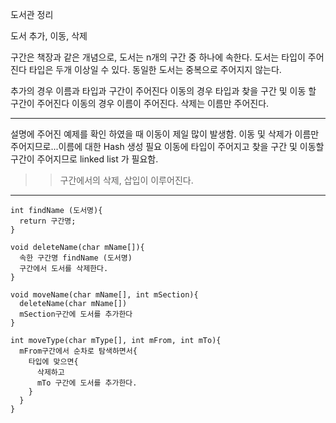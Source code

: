 도서관 정리

도서 추가, 이동, 삭제

구간은 책장과 같은 개념으로, 도서는 n개의 구간 중 하나에 속한다.
도서는 타입이 주어진다 타입은 두개 이상일 수 있다. 
동일한 도서는 중복으로 주어지지 않는다. 

추가의 경우 이름과 타입과 구간이 주어진다
이동의 경우 타입과 찾을 구간 및 이동 할 구간이 주어진다
이동의 경우 이름이 주어진다.
삭제는 이름만 주어진다. 

-----

설명에 주어진 예제를 확인 하였을 때 이동이 제일 많이 발생함. 
이동 및 삭제가 이름만 주어지므로...이름에 대한 Hash 생성 필요
이동에 타입이 주어지고 찾을 구간 및 이동할 구간이 주어지므로 linked list 가 필요함. 
>> 구간에서의 삭제, 삽입이 이루어진다. 

-----
```
int findName (도서명){
  return 구간명;
}

void deleteName(char mName[]){
  속한 구간명 findName (도서명)
  구간에서 도서를 삭제한다. 
}

void moveName(char mName[], int mSection){
  deleteName(char mName[])
  mSection구간에 도서를 추가한다
}

int moveType(char mType[], int mFrom, int mTo){
  mFrom구간에서 순차로 탐색하면서{
    타입에 맞으면{
      삭제하고
      mTo 구간에 도서를 추가한다.
    }
  }
}
```

